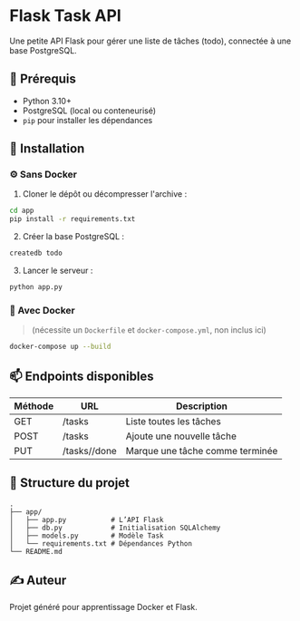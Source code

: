 # Flask Task API

Une petite API Flask pour gérer une liste de tâches (todo), connectée à une base PostgreSQL.

## 🔧 Prérequis

- Python 3.10+
- PostgreSQL (local ou conteneurisé)
- `pip` pour installer les dépendances

## 🚀 Installation

### ⚙️ Sans Docker

1. Cloner le dépôt ou décompresser l'archive :
```bash
cd app
pip install -r requirements.txt
```

2. Créer la base PostgreSQL :
```bash
createdb todo
```

3. Lancer le serveur :
```bash
python app.py
```

### 🐳 Avec Docker

> (nécessite un `Dockerfile` et `docker-compose.yml`, non inclus ici)

```bash
docker-compose up --build
```

## 📫 Endpoints disponibles

| Méthode | URL                  | Description                         |
|---------|----------------------|-------------------------------------|
| GET     | /tasks               | Liste toutes les tâches             |
| POST    | /tasks               | Ajoute une nouvelle tâche           |
| PUT     | /tasks/<id>/done     | Marque une tâche comme terminée     |

## 📁 Structure du projet

```
.
├── app/
│   ├── app.py           # L’API Flask
│   ├── db.py            # Initialisation SQLAlchemy
│   ├── models.py        # Modèle Task
│   └── requirements.txt # Dépendances Python
└── README.md
```

## ✍️ Auteur

Projet généré pour apprentissage Docker et Flask.
